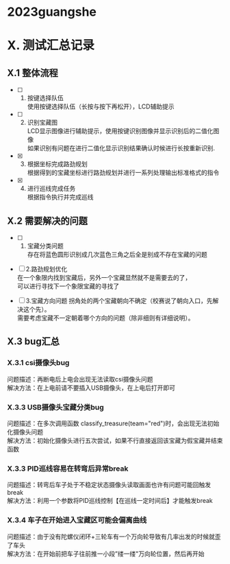 # 2023guangshe


# X. 测试汇总记录
## X.1 整体流程
- [ ] 1. 按键选择队伍<br>
    使用按键选择队伍（长按与按下再松开），LCD辅助提示

- [ ] 2. 识别宝藏图<br>
    LCD显示图像进行辅助提示，使用按键识别图像并显示识别后的二值化图像<br>
    如果识别有问题在进行二值化显示识别结果确认时候进行长按重新识别.

- [X] 3. 根据坐标完成路劲规划<br>
    根据得到的宝藏坐标进行路劲规划并进行一系列处理输出标准格式的指令

- [X] 4. 进行巡线完成任务<br>
    根据指令执行并完成巡线


## X.2 需要解决的问题
- [ ] 1. 宝藏分类问题<br>
    存在将蓝色圆形识别成几次蓝色三角之后全是别成不存在宝藏的问题<br>

- [ ] 2.路劲规划优化<br>
    在一个象限内找到宝藏后，另外一个宝藏显然就不是需要去的了，<br>
    可以进行寻找下一个象限宝藏的寻找了<br>

- [ ] 3.宝藏方向问题
    拐角处的两个宝藏朝向不确定（校赛说了朝向入口，先解决这个先）。<br>
    需要考虑宝藏不一定朝着哪个方向的问题（除非细则有详细说明）。

## X.3 bug汇总
### X.3.1 csi摄像头bug
问题描述：再断电后上电会出现无法读取csi摄像头问题<br>
解决方法：在上电前请不要插入USB摄像头，在上电后打开即可

### X.3.3 USB摄像头宝藏分类bug
问题描述：在多次调用函数 classify_treasure(team="red")时，会出现无法初始化摄像头问题<br>
解决方法：初始化摄像头进行五次尝试，如果不行直接返回该宝藏为假宝藏并结束函数

### X.3.3 PID巡线容易在转弯后异常break
问题描述：转弯后车子处于不稳定状态摄像头读取画面也许有问题可能回触发break<br>
解决方法：利用一个参数将PID巡线控制【在巡线一定时间后】才能触发break

### X.3.4 车子在开始进入宝藏区可能会偏离曲线
问题描述：由于没有陀螺仪闭环+三轮车有一个万向轮导致有几率出发的时候就歪了车头<br>
解决方法：在开始前把车子往前推一小段”缕一缕"万向轮位置，然后再开始